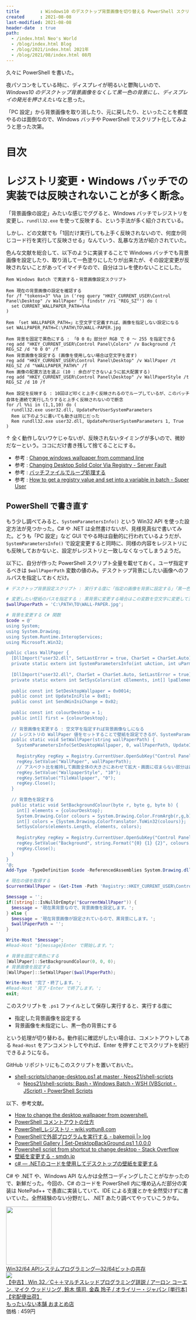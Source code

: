 ```yaml
---
title        : Windows10 のデスクトップ背景画像を切り替える PowerShell スクリプト
created      : 2021-08-08
last-modified: 2021-08-08
header-date  : true
path:
  - /index.html Neo's World
  - /blog/index.html Blog
  - /blog/2021/index.html 2021年
  - /blog/2021/08/index.html 08月
---
```


久々に PowerShell を書いた。

夜パソコンをしている時に、ディスプレイが明るいと鬱陶しいので、*Windows10 のデスクトップ背景画像をなくして黒一色の背景にし、ディスプレイの発光を押さえたい*なと思った。

「PC 設定」から背景画像を取り消したり、元に戻したり、といったことを都度やるのは面倒なので、Windows バッチや PowerShell でスクリプト化してみようと思った次第。

# 目次

# レジストリ変更・Windows バッチでの実装では反映されないことが多く断念。

「背景画像の設定」みたいな感じでググると、Windows バッチでレジストリを変更し、`rundll32.exe` を使って反映する、という手法が多く紹介されている。

しかし、どの文献でも「1回だけ実行しても上手く反映されないので、何度か同じコード行を実行して反映させる」なんていう、乱暴な方法が紹介されていた。

色んな文献を総合して、以下のように実装することで Windows バッチでも背景画像を設定したり、取り消して一色塗りにしたりが出来たが、その設定変更が反映されないことがあってイマイチなので、自分はコレを使わないことにした。

```batch
Rem Windows Batch で実装する・背景画像設定スクリプト

Rem 現在の背景画像の設定を確認する
for /f "tokens=3" %%a in ('reg query "HKEY_CURRENT_USER\Control Panel\Desktop" /v WallPaper ^| findstr /ri "REG_SZ"') do (
  set CURRENT_WALLPAPER_PATH=%%a
)

Rem 「set WALLPAPER_PATH=」と空文字で定義すれば、画像を指定しない設定になる
set WALLPAPER_PATH=C:\PATH\TO\WALL-PAPER.jpg

Rem 背景を固定で黒色にする : 「0 0 0」部分が RGB で 0 ～ 255 を指定できる
reg add "HKEY_CURRENT_USER\Control Panel\Colors" /v Background /t REG_SZ /d "0 0 0" /f
Rem 背景画像を設定する (画像を使用しない場合は空文字を渡す)
reg add "HKEY_CURRENT_USER\Control Panel\Desktop" /v WallPaper /t REG_SZ /d "%WALLPAPER_PATH%" /f
Rem 画像の配置方法を選ぶ (10 : 余白ができないように拡大配置する)
reg add "HKEY_CURRENT_USER\Control Panel\Desktop" /v WallPaperStyle /t REG_SZ /d 10 /f

Rem 設定を反映する : 10回ほど叩くと上手く反映されるのでループしているが、このバッチ自体を連続で実行したりすると上手く反映されないので断念
for /l %%i in (1,1,10) do (
  rundll32.exe user32.dll, UpdatePerUserSystemParameters
  Rem 以下のように書いても動きは同じだった
  Rem rundll32.exe user32.dll, UpdatePerUserSystemParameters 1, True
)
```

↑ 全く動作しないワケじゃないが、反映されないタイミングが多いので、微妙だなーという。ココにだけ書き残して捨てることにする。

- 参考 : [Change windows wallpaper from command line](https://www.windows-commandline.com/change-windows-wallpaper-command-line/)
- 参考 : [Changing Desktop Solid Color Via Registry - Server Fault](https://serverfault.com/questions/268423/changing-desktop-solid-color-via-registry)
- 参考 : [バッチファイルでループ処理する](https://jj-blues.com/cms/wantto-useloop/)
- 参考 : [How to get a registry value and set into a variable in batch - Super User](https://superuser.com/questions/995591/how-to-get-a-registry-value-and-set-into-a-variable-in-batch)

## PowerShell で書き直す

もう少し調べてみると、`SystemParametersInfo()` という Win32 API を使った設定方法が見つかった。C# や .NET は全然書けないが、見様見真似で書いてみた。どうも「PC 設定」など GUI でやる時は自動的に行われているようだが、`SystemParametersInfo()` で設定変更すると同時に、同様の内容をレジストリにも反映しておかないと、設定がレジストリと一致しなくなってしまうようだ。

以下に、自分が作った PowerShell スクリプト全量を載せておく。ユーザ指定するべきは `$wallPaperPath` 変数の値のみ。デスクトップ背景にしたい画像へのフルパスを指定しておくだけ。

```powershell
# デスクトップ背景設定スクリプト : 実行する度に「指定の画像を背景に設定する」「黒一色の背景に変更する」を切り替える

# 変更したい壁紙のパスを指定する : 黒背景に変更する場合はこの変数を空文字に変更して流用・続行する
$wallPaperPath = 'C:\PATH\TO\WALL-PAPER.jpg';

# 背景を変更する C# 関数
$code = @'
using System;
using System.Drawing;
using System.Runtime.InteropServices;
using Microsoft.Win32;

public class WallPaper {
  [DllImport("user32.dll", SetLastError = true, CharSet = CharSet.Auto)]
  private static extern int SystemParametersInfo(int uAction, int uParm, string lpvParam, int fuWinIni);
  
  [DllImport("user32.dll", CharSet = CharSet.Auto, SetLastError = true)]
  private static extern int SetSysColors(int cElements, int[] lpaElements, int[] lpRgbValues);
  
  public const int SetDesktopWallpaper = 0x0014;
  public const int UpdateIniFile = 0x01;
  public const int SendWinIniChange = 0x02;
  
  public const int colourDesktop = 1;
  public int[] first = {colourDesktop};
  
  // 背景画像を変更する : 空文字を指定すれば背景画像なしになる
  // レジストリの WallPaper 値をセットすることで壁紙を設定できるが、SystemParametersInfo() を呼び出さないと即座に反映されない
  public static void SetWallPaper(string wallPaperPath) {
    SystemParametersInfo(SetDesktopWallpaper, 0, wallPaperPath, UpdateIniFile | SendWinIniChange);
    
    RegistryKey regKey = Registry.CurrentUser.OpenSubKey("Control Panel\\Desktop", true);
    regKey.SetValue("WallPaper", wallPaperPath);
    // アスペクト比を維持して画面全体の大きさにあわせて拡大・画面に収まらない部分ははみ出すよう表示方法を設定する
    regKey.SetValue("WallpaperStyle", "10");
    regKey.SetValue("TileWallpaper", "0");
    regKey.Close();
  }
  
  // 背景色を設定する
  public static void SetBackgroundColour(byte r, byte g, byte b) {
    int[] elements = {colourDesktop};
    System.Drawing.Color colours = System.Drawing.Color.FromArgb(r,g,b);
    int[] colors = {System.Drawing.ColorTranslator.ToWin32(colours)};
    SetSysColors(elements.Length, elements, colors);
    
    RegistryKey regKey = Registry.CurrentUser.OpenSubKey("Control Panel\\Colors", true);
    regKey.SetValue("Background", string.Format("{0} {1} {2}", colours.R, colours.G, colours.B));
    regKey.Close();
  }
}
'@;
Add-Type -TypeDefinition $code -ReferencedAssemblies System.Drawing.dll;

# 現在の値を取得する
$currentWallPaper = (Get-Item -Path 'Registry::HKEY_CURRENT_USER\Control Panel\Desktop').GetValue('WallPaper');

$message = '';
if([string]::IsNullOrEmpty("$currentWallPaper")) {
  $message = '現在黒背景なので、背景画像を設定します。';
} else {
  $message = '現在背景画像が設定されているので、黒背景にします。';
  $wallPaperPath = '';
}

Write-Host "$message";
#Read-Host "${message}Enter で開始します。";

# 背景を固定で黒色にする
[WallPaper]::SetBackgroundColour(0, 0, 0);
# 背景画像を設定する
[WallPaper]::SetWallPaper($wallPaperPath);

Write-Host '完了・終了します。';
#Read-Host '完了・Enter で終了します。';
exit;
```

このスクリプトを `.ps1` ファイルとして保存し実行すると、実行する度に

- 指定した背景画像を設定する
- 背景画像を未指定にし、黒一色の背景にする

という処理が切り替わる。動作前に確認がしたい場合は、コメントアウトしてある `Read-Host` をアンコメントしてやれば、Enter を押すことでスクリプトを続行できるようになる。

GitHub リポジトリにもこのスクリプトを置いておいた。

- [shell-scripts/change-desktop.ps1 at master · Neos21/shell-scripts](https://github.com/Neos21/shell-scripts/blob/master/powershell/change-desktop.ps1)
  - [Neos21/shell-scripts: Bash・Windows Batch・WSH (VBScript・JScript)・PowerShell Scripts](https://github.com/Neos21/shell-scripts)

以下、参考文献。

- [How to change the desktop wallpaper from powershell.](https://gist.github.com/s7ephen/714023)
- [PowerShell コメントアウトの仕方](https://www.oborodukiyo.info/PowerShell/v20/PS-Comment)
- [PowerShell_レジストリ - wiki.yottun8.com](http://wiki.yottun8.com/?PowerShell_%E3%83%AC%E3%82%B8%E3%82%B9%E3%83%88%E3%83%AA)
- [PowerShellで外部プログラムを実行する - bakemoji |> log](https://bakemoji.hatenablog.jp/entry/2014/08/24/141629)
- [PowerShell Gallery | Set-DesktopBackGround.ps1 1.0.0.0](https://www.powershellgallery.com/packages/Set-DesktopBackGround/1.0.0.0/Content/Set-DesktopBackGround.ps1)
- [Powershell script from shortcut to change desktop - Stack Overflow](https://stackoverflow.com/questions/9440135/powershell-script-from-shortcut-to-change-desktop)
- [壁紙を変更する - smdn.jp](https://smdn.jp/programming/tips/setdeskwallpaper/)
- [c# — .NETのコードを使用してデスクトップの壁紙を変更する](https://www.it-swarm-ja.com/ja/c%23/net%E3%81%AE%E3%82%B3%E3%83%BC%E3%83%89%E3%82%92%E4%BD%BF%E7%94%A8%E3%81%97%E3%81%A6%E3%83%87%E3%82%B9%E3%82%AF%E3%83%88%E3%83%83%E3%83%97%E3%81%AE%E5%A3%81%E7%B4%99%E3%82%92%E5%A4%89%E6%9B%B4%E3%81%99%E3%82%8B/967219646/)

C# や .NET や、Windows API なんかは全然コーディングしたことがなかったので、新鮮だった。今回の、C# のコードを PowerShell 内に埋め込んだ部分の実装は NotePad++ で愚直に実装していて、IDE による支援とかを全然受けずに書いていた。全然経験のない分野だし、.NET あたり調べてやっていこうかな。

<div class="ad-amazon">
  <div class="ad-amazon-image">
    <a href="https://www.amazon.co.jp/dp/4877832629?tag=neos21-22&amp;linkCode=osi&amp;th=1&amp;psc=1">
      <img src="https://m.media-amazon.com/images/I/518TyvjFlBL._SL160_.jpg" width="125" height="160">
    </a>
  </div>
  <div class="ad-amazon-info">
    <div class="ad-amazon-title">
      <a href="https://www.amazon.co.jp/dp/4877832629?tag=neos21-22&amp;linkCode=osi&amp;th=1&amp;psc=1">Win32/64 APIシステムプログラミング―32/64ビットの共存</a>
    </div>
  </div>
</div>

<div class="ad-rakuten">
  <div class="ad-rakuten-image">
    <a href="https://hb.afl.rakuten.co.jp/hgc/g00tbz72.waxycfd4.g00tbz72.waxyde4c/?pc=https%3A%2F%2Fitem.rakuten.co.jp%2Fmottainaihonpo-omatome%2F4900900699%2F&amp;m=http%3A%2F%2Fm.rakuten.co.jp%2Fmottainaihonpo-omatome%2Fi%2F10373400%2F">
      <img src="https://thumbnail.image.rakuten.co.jp/@0_mall/mottainaihonpo-omatome/cabinet/06795859/bksnzld1hizaipck.jpg?_ex=128x128">
    </a>
  </div>
  <div class="ad-rakuten-info">
    <div class="ad-rakuten-title">
      <a href="https://hb.afl.rakuten.co.jp/hgc/g00tbz72.waxycfd4.g00tbz72.waxyde4c/?pc=https%3A%2F%2Fitem.rakuten.co.jp%2Fmottainaihonpo-omatome%2F4900900699%2F&amp;m=http%3A%2F%2Fm.rakuten.co.jp%2Fmottainaihonpo-omatome%2Fi%2F10373400%2F">【中古】 Win 32／C＋＋マルチスレッドプログラミング詳説 / アーロン コーエン, マイク ウッドリング, 鈴木 慎司, 金森 玲子 / オライリー・ジャパン [単行本]【宅配便出荷】</a>
    </div>
    <div class="ad-rakuten-shop">
      <a href="https://hb.afl.rakuten.co.jp/hgc/g00tbz72.waxycfd4.g00tbz72.waxyde4c/?pc=https%3A%2F%2Fwww.rakuten.co.jp%2Fmottainaihonpo-omatome%2F&amp;m=http%3A%2F%2Fm.rakuten.co.jp%2Fmottainaihonpo-omatome%2F">もったいない本舗 おまとめ店</a>
    </div>
    <div class="ad-rakuten-price">価格 : 459円</div>
  </div>
</div>

